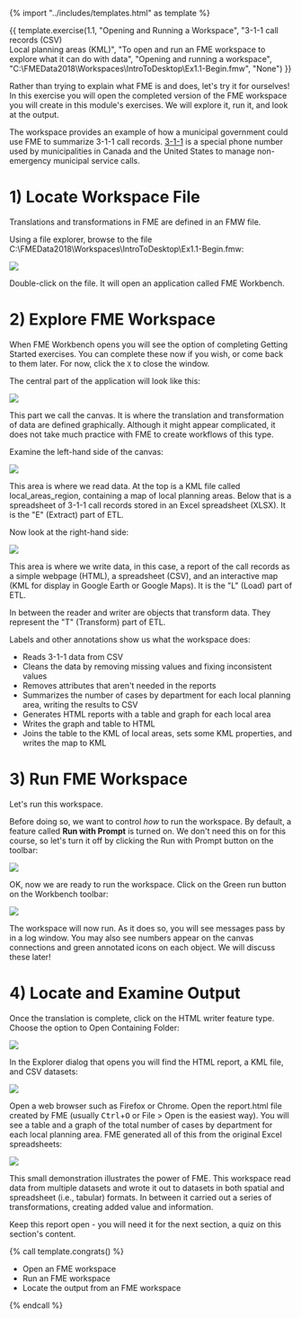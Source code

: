 <!-- Adapted from DesktopBasic\Basics-Ex2-Complete.fmw -->

{% import "../includes/templates.html" as template %}

<!-- Which one do we want? -->

{{ template.exercise(1.1,
               "Opening and Running a Workspace",
               "3-1-1 call records (CSV)<br>Local planning areas (KML)",
               "To open and run an FME workspace to explore what it can do with data",
               "Opening and running a workspace",
               "C:\\FMEData2018\\Workspaces\\IntroToDesktop\\Ex1.1-Begin.fmw",
               "None")
}}

Rather than trying to explain what FME is and does, let's try it for ourselves! In this exercise you will open the completed version of the FME workspace you will create in this module's exercises. We will explore it, run it, and look at the output.

The workspace provides an example of how a municipal government could use FME to summarize 3-1-1 call records. [3-1-1](https://en.wikipedia.org/wiki/3-1-1) is a special phone number used by municipalities in Canada and the United States to manage non-emergency municipal service calls.

# 1) Locate Workspace File

Translations and transformations in FME are defined in an FMW file.

Using a file explorer, browse to the file C:\\FMEData2018\\Workspaces\\IntroToDesktop\\Ex1.1-Begin.fmw:

![](./Images/Img1.200.Ex1.LocateWorkspace.png)

Double-click on the file. It will open an application called FME Workbench.

# 2) Explore FME Workspace

When FME Workbench opens you will see the option of completing Getting Started exercises. You can complete these now if you wish, or come back to them later. For now, click the `X` to close the window.

The central part of the application will look like this:

![](./Images/Img1.201.Ex1.OpenedWorkspace.png)

This part we call the canvas. It is where the translation and transformation of data are defined graphically. Although it might appear complicated, it does not take much practice with FME to create workflows of this type.

Examine the left-hand side of the canvas:

![](./Images/Img1.202.Ex1.BookmarkedReader.png)

This area is where we read data. At the top is a KML file called local_areas_region, containing a map of local planning areas. Below that is a spreadsheet of 3-1-1 call records stored in an Excel spreadsheet (XLSX). It is the "E" (Extract) part of ETL.

Now look at the right-hand side:

![](./Images/Img1.203.Ex1.BookmarkedWriter.png)

This area is where we write data, in this case, a report of the call records as a simple webpage (HTML), a spreadsheet (CSV), and an interactive map (KML for display in Google Earth or Google Maps). It is the "L" (Load) part of ETL.

In between the reader and writer are objects that transform data. They represent the "T" (Transform) part of ETL.

Labels and other annotations show us what the workspace does:

- Reads 3-1-1 data from CSV
- Cleans the data by removing missing values and fixing inconsistent values
- Removes attributes that aren't needed in the reports
- Summarizes the number of cases by department for each local planning area, writing the results to CSV
- Generates HTML reports with a table and graph for each local area
- Writes the graph and table to HTML
- Joins the table to the KML of local areas, sets some KML properties, and writes the map to KML

# 3) Run FME Workspace

Let's run this workspace.

Before doing so, we want to control _how_ to run the workspace. By default, a feature called **Run with Prompt** is turned on. We don't need this on for this course, so let's turn it off by clicking the Run with Prompt button on the toolbar:

![](./Images/run-with-prompt.png)

OK, now we are ready to run the workspace. Click on the Green run button on the Workbench toolbar:

![](./Images/run-button.png)

The workspace will now run. As it does so, you will see messages pass by in a log window. You may also see numbers appear on the canvas connections and green annotated icons on each object. We will discuss these later!

# 4) Locate and Examine Output

Once the translation is complete, click on the HTML writer feature type. Choose the option to Open Containing Folder:

![](./Images/Img1.205.Ex1.OpenContainingFolder.png)

In the Explorer dialog that opens you will find the HTML report, a KML file, and CSV datasets:

![](./Images/Img1.206.Ex1.OutputFiles.png)

Open a web browser such as Firefox or Chrome. Open the report.html file created by FME (usually <kbd>Ctrl</kbd>+<kbd>O</kbd> or File &gt; Open is the easiest way). You will see a table and a graph of the total number of cases by department for each local planning area. FME generated all of this from the original Excel spreadsheets:

![](./Images/Img1.207.Ex1.HTMLOutput.png)

This small demonstration illustrates the power of FME. This workspace read data from multiple datasets and wrote it out to datasets in both spatial and spreadsheet (i.e., tabular) formats. In between it carried out a series of transformations, creating added value and information.

Keep this report open - you will need it for the next section, a quiz on this section's content.

{% call template.congrats() %}

<ul>
  <li>Open an FME workspace</li>
  <li>Run an FME workspace</li>
  <li>Locate the output from an FME workspace</li>
</ul>

{% endcall %}
